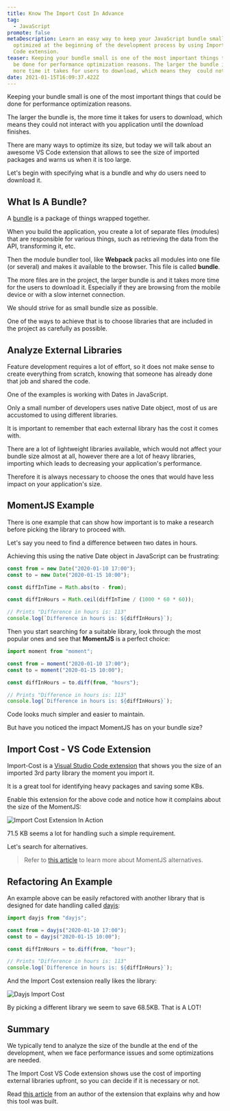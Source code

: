 ```yaml
---
title: Know The Import Cost In Advance
tag:
  - JavaScript
promote: false
metaDescription: Learn an easy way to keep your JavaScript bundle small and
  optimized at the beginning of the development process by using Import Cost VS
  Code extension.
teaser: Keeping your bundle small is one of the most important things that could
  be done for performance optimization reasons. The larger the bundle is, the
  more time it takes for users to download, which means they  could not...
date: 2021-01-15T16:09:37.422Z
---
```

Keeping your bundle small is one of the most important things that could be done for performance optimization reasons.

The larger the bundle is, the more time it takes for users to download, which means they could not interact with you application until the download finishes.

There are many ways to optimize its size, but today we will talk about an awesome VS Code extension that allows to see the size of imported packages and warns us when it is too large.

Let's begin with specifying what is a bundle and why do users need to download it.

## What Is A Bundle?

A [bundle](https://www.vocabulary.com/dictionary/bundle) is a package of things wrapped together.

When you build the application, you create a lot of separate files (modules) that are responsible for various things, such as retrieving the data from the API, transforming it, etc.

Then the module bundler tool, like **Webpack** packs all modules into one file (or several) and makes it available to the browser. This file is called **bundle**.

The more files are in the project, the larger bundle is and it takes more time for the users to download it. Especially if they are browsing from the mobile device or with a slow internet connection.

We should strive for as small bundle size as possible.

One of the ways to achieve that is to choose libraries that are included in the project as carefully as possible.

## Analyze External Libraries

Feature development requires a lot of effort, so it does not make sense to create everything from scratch, knowing that someone has already done that job and shared the code.

One of the examples is working with Dates in JavaScript.

Only a small number of developers uses native Date object, most of us are accustomed to using different libraries.

It is important to remember that each external library has the cost it comes with. 

There are a lot of lightweight libraries available, which would not affect your bundle size almost at all, however there are a lot of heavy libraries, importing which leads to decreasing your application's performance.

Therefore it is always necessary to choose the ones that would have less impact on your application's size.

## MomentJS Example

There is one example that can show how important is to make a research before picking the library to proceed with.

Let's say you need to find a difference between two dates in hours.

Achieving this using the native Date object in JavaScript can be frustrating:

```javascript
const from = new Date("2020-01-10 17:00");
const to = new Date("2020-01-15 10:00");

const diffInTime = Math.abs(to - from);

const diffInHours = Math.ceil(diffInTime / (1000 * 60 * 60)); 

// Prints "Difference in hours is: 113"
console.log(`Difference in hours is: ${diffInHours}`);
```

Then you start searching for a suitable library, look through the most popular ones and see that **MomentJS** is a perfect choice:

```javascript
import moment from "moment";

const from = moment("2020-01-10 17:00");
const to = moment("2020-01-15 10:00");

const diffInHours = to.diff(from, "hours");

// Prints "Difference in hours is: 113"
console.log(`Difference in hours is: ${diffInHours}`);
```

Code looks much simpler and easier to maintain.

But have you noticed the impact MomentJS has on your bundle size?

## Import Cost - VS Code Extension

Import-Cost is a [Visual Studio Code extension](https://marketplace.visualstudio.com/items?itemName=wix.vscode-import-cost) that shows you the size of an imported 3rd party library the moment you import it.

It is a great tool for identifying heavy packages and saving some KBs.

Enable this extension for the above code and notice how it complains about the size of the MomentJS:

![Import Cost Extension In Action](/img/screenshot-2021-01-15-at-17.58.08.png "Import Cost Extension In Action")

71.5 KB seems a lot for handling such a simple requirement. 

Let's search for alternatives.

> Refer to [this article](/the-best-momentjs-alternatives/) to learn more about MomentJS alternatives.

## Refactoring An Example

An example above can be easily refactored with another library that is designed for date handling called [dayjs](https://github.com/iamkun/dayjs):

```javascript
import dayjs from "dayjs";

const from = dayjs("2020-01-10 17:00");
const to = dayjs("2020-01-15 10:00");

const diffInHours = to.diff(from, "hour");

// Prints "Difference in hours is: 113"
console.log(`Difference in hours is: ${diffInHours}`);
```

And the Import Cost extension really likes the library:

![Dayjs Import Cost](/img/screenshot-2021-01-15-at-17.59.01.png "Dayjs Import Cost")

By picking a different library we seem to save 68.5KB. That is A LOT!

## Summary

We typically tend to analyze the size of the bundle at the end of the development, when we face performance issues and some optimizations are needed.

The Import Cost VS Code extension shows use the cost of importing external libraries upfront, so you can decide if it is necessary or not.

Read [this article](https://citw.medium.com/keep-your-bundle-size-under-control-with-import-cost-vscode-extension-5d476b3c5a76) from an author of the extension that explains why and how this tool was built.